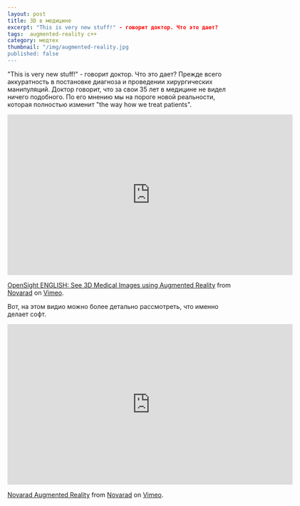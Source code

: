 ```yaml
---
layout: post
title: 3D в медицине
excerpt: "This is very new stuff!" - говорит доктор. Что это дает? 
tags:  augmented-reality c++
category: медтех
thumbnail: "/img/augmented-reality.jpg
published: false
---
```



"This is very new stuff!" - говорит доктор. Что это дает? Прежде всего аккуратность в постановке диагноза и проведении хирургических манипуляций. Доктор говорит, что за свои 35 лет в медицине не видел ничего подобного. По его мнению мы на пороге новой реальности, которая полностью изменит "the way how we treat patients".

<iframe class="center-media page-media" src="https://player.vimeo.com/video/223168345" width="640" height="360" frameborder="0" webkitallowfullscreen mozallowfullscreen allowfullscreen></iframe>
<p><a href="https://vimeo.com/223168345">OpenSight ENGLISH: See 3D Medical Images using Augmented Reality</a> from <a href="https://vimeo.com/user66447337">Novarad</a> on <a href="https://vimeo.com">Vimeo</a>.</p>


Вот, на этом видио можно более детально рассмотреть, что именно делает софт.

<iframe class="center-media page-media" src="https://player.vimeo.com/video/216918716" width="640" height="360" frameborder="0" webkitallowfullscreen mozallowfullscreen allowfullscreen></iframe>
<p><a href="https://vimeo.com/216918716">Novarad Augmented Reality</a> from <a href="https://vimeo.com/user66447337">Novarad</a> on <a href="https://vimeo.com">Vimeo</a>.</p>
